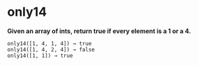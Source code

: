 # only14

**Given an array of ints, return true if every element is a 1 or a 4.**

```
only14([1, 4, 1, 4]) → true
only14([1, 4, 2, 4]) → false
only14([1, 1]) → true
```